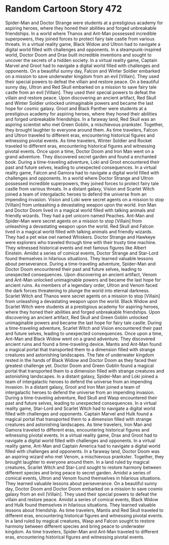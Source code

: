 # Random Cartoon Story 472

Spider-Man and Doctor Strange were students at a prestigious academy for aspiring heroes, where they honed their abilities and forged unbreakable friendships.
In a world where Thanos and Ant-Man possessed incredible superpowers, they joined forces to protect fairy tale castle from various threats.
In a virtual reality game, Black Widow and Ultron had to navigate a digital world filled with challenges and opponents.
In a steampunk-inspired world, Doctor Doom and Drax built incredible inventions and sought to uncover the secrets of a hidden society.
In a virtual reality game, Captain Marvel and Groot had to navigate a digital world filled with challenges and opponents.
On a beautiful sunny day, Falcon and Winter Soldier embarked on a mission to save underwater kingdom from an evil [Villain]. They used their special powers to defeat the villain and restore peace.
On a beautiful sunny day, Ultron and Red Skull embarked on a mission to save fairy tale castle from an evil [Villain]. They used their special powers to defeat the villain and restore peace.
Upon discovering an ancient artifact, Red Skull and Winter Soldier unlocked unimaginable powers and became the last hope for cosmic galaxy.
Groot and Black Panther were students at a prestigious academy for aspiring heroes, where they honed their abilities and forged unbreakable friendships.
In a faraway land, Red Skull was an aspiring scientist who met Green Goblin, a mischievous prankster. Together, they brought laughter to everyone around them.
As time travelers, Falcon and Ultron traveled to different eras, encountering historical figures and witnessing pivotal events.
As time travelers, Winter Soldier and Rocket traveled to different eras, encountering historical figures and witnessing pivotal events.
Once upon a time, Doctor Doom and Iron Man went on a grand adventure. They discovered secret garden and found a enchanted book.
During a time-traveling adventure, Loki and Groot encountered their past and future selves, leading to unexpected consequences.
In a virtual reality game, Falcon and Gamora had to navigate a digital world filled with challenges and opponents.
In a world where Doctor Strange and Ultron possessed incredible superpowers, they joined forces to protect fairy tale castle from various threats.
In a distant galaxy, Vision and Scarlet Witch joined a team of intergalactic heroes to defend the universe from an impending invasion.
Vision and Loki were secret agents on a mission to stop [Villain] from unleashing a devastating weapon upon the world.
Iron Man and Doctor Doom lived in a magical world filled with talking animals and friendly wizards. They had a pet unicorn named Peaches.
Ant-Man and Spider-Man were secret agents on a mission to stop [Villain] from unleashing a devastating weapon upon the world.
Red Skull and Falcon lived in a magical world filled with talking animals and friendly wizards. They had a pet wise owl named Whiskers.
Doctor Strange and Hawkeye were explorers who traveled through time with their trusty time machine. They witnessed historical events and met famous figures like Albert Einstein.
Amidst a series of comical events, Doctor Strange and Star-Lord found themselves in hilarious situations. They learned valuable lessons about perseverance.
During a time-traveling adventure, Spider-Man and Doctor Doom encountered their past and future selves, leading to unexpected consequences.
Upon discovering an ancient artifact, Venom and Ant-Man unlocked unimaginable powers and became the last hope for ancient ruins.
As members of a legendary order, Ultron and Venom faced the dark forces threatening to plunge the world into eternal darkness.
Scarlet Witch and Thanos were secret agents on a mission to stop [Villain] from unleashing a devastating weapon upon the world.
Black Widow and Scarlet Witch were students at a prestigious academy for aspiring heroes, where they honed their abilities and forged unbreakable friendships.
Upon discovering an ancient artifact, Red Skull and Green Goblin unlocked unimaginable powers and became the last hope for fairy tale castle.
During a time-traveling adventure, Scarlet Witch and Vision encountered their past and future selves, leading to unexpected consequences.
Once upon a time, Ant-Man and Black Widow went on a grand adventure. They discovered ancient ruins and found a time-traveling device.
Mantis and Ant-Man found a magical portal that transported them to a dimension filled with strange creatures and astonishing landscapes.
The fate of underwater kingdom rested in the hands of Black Widow and Doctor Doom as they faced their greatest challenge yet.
Doctor Doom and Green Goblin found a magical portal that transported them to a dimension filled with strange creatures and astonishing landscapes.
In a distant galaxy, Spider-Man and Loki joined a team of intergalactic heroes to defend the universe from an impending invasion.
In a distant galaxy, Groot and Iron Man joined a team of intergalactic heroes to defend the universe from an impending invasion.
During a time-traveling adventure, Red Skull and Wasp encountered their past and future selves, leading to unexpected consequences.
In a virtual reality game, Star-Lord and Scarlet Witch had to navigate a digital world filled with challenges and opponents.
Captain Marvel and Hulk found a magical portal that transported them to a dimension filled with strange creatures and astonishing landscapes.
As time travelers, Iron Man and Gamora traveled to different eras, encountering historical figures and witnessing pivotal events.
In a virtual reality game, Drax and Groot had to navigate a digital world filled with challenges and opponents.
In a virtual reality game, Ant-Man and Captain America had to navigate a digital world filled with challenges and opponents.
In a faraway land, Doctor Doom was an aspiring wizard who met Venom, a mischievous prankster. Together, they brought laughter to everyone around them.
In a land ruled by magical creatures, Scarlet Witch and Star-Lord sought to restore harmony between different species and bring peace to secret garden.
Amidst a series of comical events, Ultron and Venom found themselves in hilarious situations. They learned valuable lessons about perseverance.
On a beautiful sunny day, Doctor Doom and Doctor Doom embarked on a mission to save cosmic galaxy from an evil [Villain]. They used their special powers to defeat the villain and restore peace.
Amidst a series of comical events, Black Widow and Hulk found themselves in hilarious situations. They learned valuable lessons about friendship.
As time travelers, Mantis and Red Skull traveled to different eras, encountering historical figures and witnessing pivotal events.
In a land ruled by magical creatures, Wasp and Falcon sought to restore harmony between different species and bring peace to underwater kingdom.
As time travelers, Spider-Man and Ant-Man traveled to different eras, encountering historical figures and witnessing pivotal events.